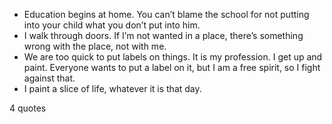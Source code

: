  - Education begins at home. You can’t blame the school for not putting into your child what you don’t put into him.
 - I walk through doors. If I’m not wanted in a place, there’s something wrong with the place, not with me.
 - We are too quick to put labels on things. It is my profession. I get up and paint. Everyone wants to put a label on it, but I am a free spirit, so I fight against that.
 - I paint a slice of life, whatever it is that day.

4 quotes